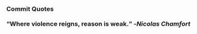 ### Commit Quotes <br> <br> <q>Where violence reigns, reason is weak.</q> -<em>Nicolas Chamfort</em>
